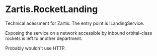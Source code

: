 # Zartis.RocketLanding

Technical acessment for Zartis. The entry point is ILandingService. 

Exposing the service on a network accessible by inbound orbital-class rockets is left to another department.

Probably wouldn't use HTTP.
